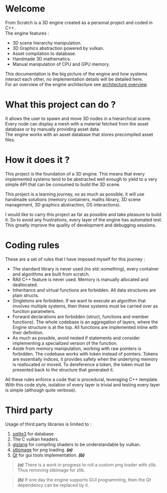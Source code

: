 # Welcome

From Scratch is a 3D engine created as a personal project and coded in C++. <br/>
The engine features :

* 3D scene hierarchy manipulation.
* 3D Graphics abstraction powered by vulkan.
* Asset compilation to database.
* Handmade 3D mathematics.
* Manual manipulation of CPU and GPU memory.

This documentation is the big picture of the engine and how systems interact each other, no implementation details will
be detailed here. <br/>
For an overview of the engine architecture see [architecture overview](architecture_overview.md).

# What this project can do ?

It allows the user to spawn and move 3D nodes in a hierarchical scene. <br/>
Every node can display a mesh with a material fetched from the asset database or by manually providing asset data. <br/>
The engine works with an asset database that stores precompiled asset files.

# How it does it ?

This project is the foundation of a 3D engine. This means that every implemented systems tend to be abstracted well
enough to yield to a very simple API that can be consumed to build the 3D scene.

This project is a learning journey, so as much as possible, it will use handmade solutions (memory containers, maths
library, 3D scene management, 3D graphics abstraction, OS interactions).

I would like to carry this project as far as possible and take pleasure to build it. So to avoid any frustrations, every
layer of the engine has automated test. This greatly improve the quality of development and debugging sessions.<br/>

# Coding rules

These are a set of rules that I have imposed myself for this journey :

* The standard library is never used (no std::something), every container and algorithms are built from scratch.
* RAII C++ feature is never used. Memory is manually allocated and deallocated.
* Inheritance and virtual functions are forbidden. All data structures are plain structs.
* Singletons are forbidden. If we want to execute an algorithm that involves multiple systems, then these systems must
  be carried over as function parameters.
* Forward declarations are forbidden (struct, functions and member functions). The whole codebase is an aggregation of
  layers, where the Engine structure is at the top. All functions are implemented inline with their definition.
* As much as possible, avoid nested if statements and consider implementing a specialized version of the function.
* Aside from memory manipulation, working with raw pointers is forbidden. The codebase works with token instead of
  pointers. Tokens are essentially indices, it provides safety when the underlying memory is reallocated or moved. To
  dereference a token, the token must be presented back to the structure that generated it.

All these rules enforce a code that is procedural, leveraging C++ template. <br/>
With this code style, isolation of every layer is trivial and testing every layer is simple (although quite verbose).

# Third party

Usage of third party libraries is limited to :

1. [sqlite3](https://github.com/sqlite/sqlite) for database
2. The C vulkan headers.
3. [glslang](https://github.com/KhronosGroup/glslang) for compiling shaders to be understandable by vulkan.
4. [stbimage](https://github.com/nothings/stb) for png loading. ***(a)***
5. [Qt](https://github.com/qt/qt5) for gui tools implementation. ***(b)***

> ***(a)*** There is a work in progress to roll a custom png loader with zlib. Thus removing stbimage for zlib.

> ***(b)*** If one day the engine supports GUI programming, then the Qt dependency can be replaced by it.
